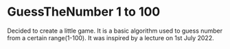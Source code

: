 # GuessTheNumber 1 to 100
 Decided to create a little game. It is a basic algorithm used to guess number from a certain range(1-100). It was inspired by a lecture on 1st July 2022.
